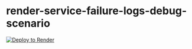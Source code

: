 # render-service-failure-logs-debug-scenario

[![Deploy to Render](http://render.com/images/deploy-to-render-button.svg)](https://dashboard.render.com/iac/new?repoOwner=sergeylukin&repoName=render-debug-scenario&branch=main&provider=GITHUB)

